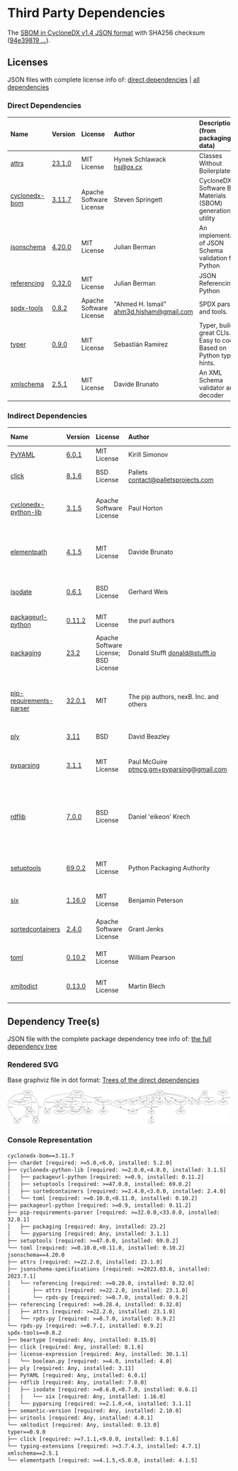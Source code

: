 # Third Party Dependencies

<!--[[[fill sbom_sha256()]]]-->
The [SBOM in CycloneDX v1.4 JSON format](https://git.sr.ht/~sthagen/sbom/blob/default/etc/sbom/cdx.json) with SHA256 checksum ([94e39819 ...](https://git.sr.ht/~sthagen/sbom/blob/default/etc/sbom/cdx.json.sha256 "sha256:94e398191ae083146f89dc47bc6dc4f8e22356ecff91959fd076107cb6cee8db")).
<!--[[[end]]] (checksum: 5ec17ca048329e435eca8ca842ab7c9c)-->
## Licenses 

JSON files with complete license info of: [direct dependencies](direct-dependency-licenses.json) | [all dependencies](all-dependency-licenses.json)

### Direct Dependencies

<!--[[[fill direct_dependencies_table()]]]-->
| Name                                                                   | Version                                                  | License                 | Author                                     | Description (from packaging data)                                  |
|:-----------------------------------------------------------------------|:---------------------------------------------------------|:------------------------|:-------------------------------------------|:-------------------------------------------------------------------|
| [attrs](https://www.attrs.org/en/stable/changelog.html)                | [23.1.0](https://pypi.org/project/attrs/23.1.0/)         | MIT License             | Hynek Schlawack <hs@ox.cx>                 | Classes Without Boilerplate                                        |
| [cyclonedx-bom](https://github.com/CycloneDX/cyclonedx-python/#readme) | [3.11.7](https://pypi.org/project/cyclonedx-bom/3.11.7/) | Apache Software License | Steven Springett                           | CycloneDX Software Bill of Materials (SBOM) generation utility     |
| [jsonschema](https://github.com/python-jsonschema/jsonschema)          | [4.20.0](https://pypi.org/project/jsonschema/4.20.0/)    | MIT License             | Julian Berman                              | An implementation of JSON Schema validation for Python             |
| [referencing](https://github.com/python-jsonschema/referencing)        | [0.32.0](https://pypi.org/project/referencing/0.32.0/)   | MIT License             | Julian Berman                              | JSON Referencing + Python                                          |
| [spdx-tools](https://github.com/spdx/tools-python)                     | [0.8.2](https://pypi.org/project/spdx-tools/0.8.2/)      | Apache Software License | "Ahmed H. Ismail" <ahm3d.hisham@gmail.com> | SPDX parser and tools.                                             |
| [typer](https://github.com/tiangolo/typer)                             | [0.9.0](https://pypi.org/project/typer/0.9.0/)           | MIT License             | Sebastián Ramírez                          | Typer, build great CLIs. Easy to code. Based on Python type hints. |
| [xmlschema](https://github.com/sissaschool/xmlschema)                  | [2.5.1](https://pypi.org/project/xmlschema/2.5.1/)       | MIT License             | Davide Brunato                             | An XML Schema validator and decoder                                |
<!--[[[end]]] (checksum: b95faa0876d0c31792ef37bb3de01bc8)-->

### Indirect Dependencies

<!--[[[fill indirect_dependencies_table()]]]-->
| Name                                                                       | Version                                                            | License                              | Author                                      | Description (from packaging data)                                                                             |
|:---------------------------------------------------------------------------|:-------------------------------------------------------------------|:-------------------------------------|:--------------------------------------------|:--------------------------------------------------------------------------------------------------------------|
| [PyYAML](https://pyyaml.org/)                                              | [6.0.1](https://pypi.org/project/PyYAML/6.0.1/)                    | MIT License                          | Kirill Simonov                              | YAML parser and emitter for Python                                                                            |
| [click](https://palletsprojects.com/p/click/)                              | [8.1.6](https://pypi.org/project/click/8.1.6/)                     | BSD License                          | Pallets <contact@palletsprojects.com>       | Composable command line interface toolkit                                                                     |
| [cyclonedx-python-lib](https://github.com/CycloneDX/cyclonedx-python-lib)  | [3.1.5](https://pypi.org/project/cyclonedx-python-lib/3.1.5/)      | Apache Software License              | Paul Horton                                 | A library for producing CycloneDX SBOM (Software Bill of Materials) files.                                    |
| [elementpath](https://github.com/sissaschool/elementpath)                  | [4.1.5](https://pypi.org/project/elementpath/4.1.5/)               | MIT License                          | Davide Brunato                              | XPath 1.0/2.0/3.0/3.1 parsers and selectors for ElementTree and lxml                                          |
| [isodate](https://github.com/gweis/isodate/)                               | [0.6.1](https://pypi.org/project/isodate/0.6.1/)                   | BSD License                          | Gerhard Weis                                | An ISO 8601 date/time/duration parser and formatter                                                           |
| [packageurl-python](https://github.com/package-url/packageurl-python)      | [0.11.2](https://pypi.org/project/packageurl-python/0.11.2/)       | MIT License                          | the purl authors                            | A purl aka. Package URL parser and builder                                                                    |
| [packaging](https://github.com/pypa/packaging)                             | [23.2](https://pypi.org/project/packaging/23.2/)                   | Apache Software License; BSD License | Donald Stufft <donald@stufft.io>            | Core utilities for Python packages                                                                            |
| [pip-requirements-parser](https://github.com/nexB/pip-requirements-parser) | [32.0.1](https://pypi.org/project/pip-requirements-parser/32.0.1/) | MIT                                  | The pip authors, nexB. Inc. and others      | pip requirements parser - a mostly correct pip requirements parsing library because it uses pip's own code.   |
| [ply](http://www.dabeaz.com/ply/)                                          | [3.11](https://pypi.org/project/ply/3.11/)                         | BSD                                  | David Beazley                               | Python Lex & Yacc                                                                                             |
| [pyparsing](https://github.com/pyparsing/pyparsing/)                       | [3.1.1](https://pypi.org/project/pyparsing/3.1.1/)                 | MIT License                          | Paul McGuire <ptmcg.gm+pyparsing@gmail.com> | pyparsing module - Classes and methods to define and execute parsing grammars                                 |
| [rdflib](https://github.com/RDFLib/rdflib)                                 | [7.0.0](https://pypi.org/project/rdflib/7.0.0/)                    | BSD License                          | Daniel 'eikeon' Krech                       | RDFLib is a Python library for working with RDF, a simple yet powerful language for representing information. |
| [setuptools](https://github.com/pypa/setuptools)                           | [69.0.2](https://pypi.org/project/setuptools/69.0.2/)              | MIT License                          | Python Packaging Authority                  | Easily download, build, install, upgrade, and uninstall Python packages                                       |
| [six](https://github.com/benjaminp/six)                                    | [1.16.0](https://pypi.org/project/six/1.16.0/)                     | MIT License                          | Benjamin Peterson                           | Python 2 and 3 compatibility utilities                                                                        |
| [sortedcontainers](http://www.grantjenks.com/docs/sortedcontainers/)       | [2.4.0](https://pypi.org/project/sortedcontainers/2.4.0/)          | Apache Software License              | Grant Jenks                                 | Sorted Containers -- Sorted List, Sorted Dict, Sorted Set                                                     |
| [toml](https://github.com/uiri/toml)                                       | [0.10.2](https://pypi.org/project/toml/0.10.2/)                    | MIT License                          | William Pearson                             | Python Library for Tom's Obvious, Minimal Language                                                            |
| [xmltodict](https://github.com/martinblech/xmltodict)                      | [0.13.0](https://pypi.org/project/xmltodict/0.13.0/)               | MIT License                          | Martin Blech                                | Makes working with XML feel like you are working with JSON                                                    |
<!--[[[end]]] (checksum: d0e6de64ae8a9d2b27a4449cc787733e)-->

## Dependency Tree(s)

JSON file with the complete package dependency tree info of: [the full dependency tree](package-dependency-tree.json)

### Rendered SVG

Base graphviz file in dot format: [Trees of the direct dependencies](package-dependency-tree.dot.txt)

<img src="./package-dependency-tree.svg" alt="Trees of the direct dependencies" title="Trees of the direct dependencies"/>

### Console Representation

<!--[[[fill dependency_tree_console_text()]]]-->
````console
cyclonedx-bom==3.11.7
├── chardet [required: >=5.0,<6.0, installed: 5.2.0]
├── cyclonedx-python-lib [required: >=2.0.0,<4.0.0, installed: 3.1.5]
│   ├── packageurl-python [required: >=0.9, installed: 0.11.2]
│   ├── setuptools [required: >=47.0.0, installed: 69.0.2]
│   ├── sortedcontainers [required: >=2.4.0,<3.0.0, installed: 2.4.0]
│   └── toml [required: >=0.10.0,<0.11.0, installed: 0.10.2]
├── packageurl-python [required: >=0.9, installed: 0.11.2]
├── pip-requirements-parser [required: >=32.0.0,<33.0.0, installed: 32.0.1]
│   ├── packaging [required: Any, installed: 23.2]
│   └── pyparsing [required: Any, installed: 3.1.1]
├── setuptools [required: >=47.0.0, installed: 69.0.2]
└── toml [required: >=0.10.0,<0.11.0, installed: 0.10.2]
jsonschema==4.20.0
├── attrs [required: >=22.2.0, installed: 23.1.0]
├── jsonschema-specifications [required: >=2023.03.6, installed: 2023.7.1]
│   └── referencing [required: >=0.28.0, installed: 0.32.0]
│       ├── attrs [required: >=22.2.0, installed: 23.1.0]
│       └── rpds-py [required: >=0.7.0, installed: 0.9.2]
├── referencing [required: >=0.28.4, installed: 0.32.0]
│   ├── attrs [required: >=22.2.0, installed: 23.1.0]
│   └── rpds-py [required: >=0.7.0, installed: 0.9.2]
└── rpds-py [required: >=0.7.1, installed: 0.9.2]
spdx-tools==0.8.2
├── beartype [required: Any, installed: 0.15.0]
├── click [required: Any, installed: 8.1.6]
├── license-expression [required: Any, installed: 30.1.1]
│   └── boolean.py [required: >=4.0, installed: 4.0]
├── ply [required: Any, installed: 3.11]
├── PyYAML [required: Any, installed: 6.0.1]
├── rdflib [required: Any, installed: 7.0.0]
│   ├── isodate [required: >=0.6.0,<0.7.0, installed: 0.6.1]
│   │   └── six [required: Any, installed: 1.16.0]
│   └── pyparsing [required: >=2.1.0,<4, installed: 3.1.1]
├── semantic-version [required: Any, installed: 2.10.0]
├── uritools [required: Any, installed: 4.0.1]
└── xmltodict [required: Any, installed: 0.13.0]
typer==0.9.0
├── click [required: >=7.1.1,<9.0.0, installed: 8.1.6]
└── typing-extensions [required: >=3.7.4.3, installed: 4.7.1]
xmlschema==2.5.1
└── elementpath [required: >=4.1.5,<5.0.0, installed: 4.1.5]
````
<!--[[[end]]] (checksum: 5f20831c95cade800dae2421a084641c)-->
